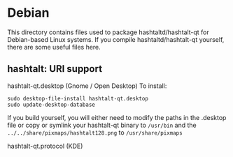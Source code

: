 
Debian
====================
This directory contains files used to package hashtaltd/hashtalt-qt
for Debian-based Linux systems. If you compile hashtaltd/hashtalt-qt yourself, there are some useful files here.

## hashtalt: URI support ##


hashtalt-qt.desktop  (Gnome / Open Desktop)
To install:

	sudo desktop-file-install hashtalt-qt.desktop
	sudo update-desktop-database

If you build yourself, you will either need to modify the paths in
the .desktop file or copy or symlink your hashtalt-qt binary to `/usr/bin`
and the `../../share/pixmaps/hashtalt128.png` to `/usr/share/pixmaps`

hashtalt-qt.protocol (KDE)

